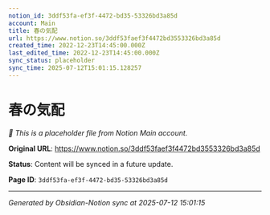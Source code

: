 ```yaml
---
notion_id: 3ddf53fa-ef3f-4472-bd35-53326bd3a85d
account: Main
title: 春の気配
url: https://www.notion.so/3ddf53faef3f4472bd3553326bd3a85d
created_time: 2022-12-23T14:45:00.000Z
last_edited_time: 2022-12-23T14:45:00.000Z
sync_status: placeholder
sync_time: 2025-07-12T15:01:15.128257
---
```


# 春の気配

*🔄 This is a placeholder file from Notion Main account.*

**Original URL**: https://www.notion.so/3ddf53faef3f4472bd3553326bd3a85d

**Status**: Content will be synced in a future update.

**Page ID**: `3ddf53fa-ef3f-4472-bd35-53326bd3a85d`

---

*Generated by Obsidian-Notion sync at 2025-07-12 15:01:15*
